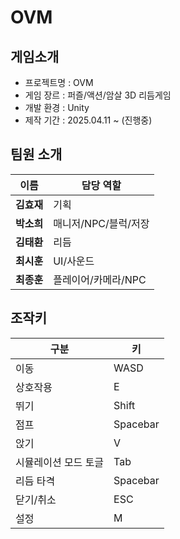 # OVM

## 게임소개

- 프로젝트명 : OVM
- 게임 장르 : 퍼즐/액션/암살 3D 리듬게임
- 개발 환경 : Unity
- 제작 기간 : 2025.04.11 ~ (진행중)

## 팀원 소개
| 이름       | 담당 역할                  |
| ---------- | -------------------------- |
| **김효재** | 기획  |
| **박소희** | 매니저/NPC/블럭/저장   |
| **김태환** | 리듬   |
| **최시훈** | UI/사운드   |
| **최종훈** | 플레이어/카메라/NPC   |

## 조작키

| 구분 | 키 |
| --- | --- |
| 이동 | WASD |
| 상호작용 | E |
| 뛰기 | Shift |
| 점프 | Spacebar |
| 앉기 | V |
| 시뮬레이션 모드 토글 | Tab |
| 리듬 타격 | Spacebar |
| 닫기/취소 | ESC |
| 설정 | M |
